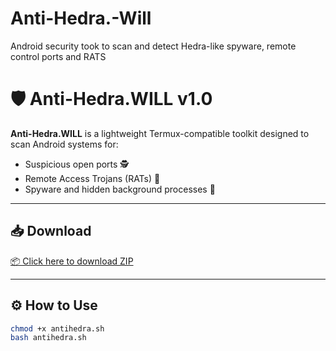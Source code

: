 # Anti-Hedra.-Will
Android security took to scan and detect Hedra-like spyware, remote control ports and RATS

# 🛡️ Anti-Hedra.WILL v1.0

**Anti-Hedra.WILL** is a lightweight Termux-compatible toolkit designed to scan Android systems for:
- Suspicious open ports 🕵️
- Remote Access Trojans (RATs) 🐀
- Spyware and hidden background processes 🔐

---

## 📥 Download
[📦 Click here to download ZIP](https://github.com/Cyberfyn-will1/Anti-Hedra.-Will/raw/main/Anti-Hedra.WILL-v1.0.zip)

---

## ⚙️ How to Use
```bash
chmod +x antihedra.sh
bash antihedra.sh
